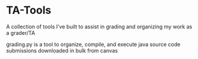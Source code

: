 # TA-Tools
A collection of tools I've built to assist in grading and organizing my work as a grader/TA

grading.py is a tool to organize, compile, and execute java source code submissions downloaded in bulk from canvas
